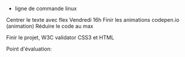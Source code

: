 * ligne de commande linux

Centrer le texte avec flex
Vendredi 16h
Finir les animations
codepen.io (animation)
Réduire le code au max

Finir le projet, W3C validator CSS3 et  HTML

Point d'évaluation: 